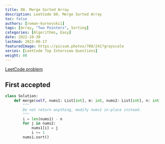 ```yaml
---
title: 88. Merge Sorted Array
description: LeetCode 88. Merge Sorted Array
toc: false
authors: [roman-kurnovskii]
tags: [Array, "Two Pointers", Sorting]
categories: [Algorithms, Easy]
date: 2022-10-30
lastmod: 2023-06-17
featuredImage: https://picsum.photos/700/241?grayscale
series: [LeetCode Top Interview Questions]
weight: 88
---
```


[LeetCode problem](https://leetcode.com/problems/merge-sorted-array/)

## First accepted

```python
class Solution:
    def merge(self, nums1: List[int], m: int, nums2: List[int], n: int) -> None:
        """
        Do not return anything, modify nums1 in-place instead.
        """
        i = len(nums1) - n
        for j in nums2:
            nums1[i] = j
            i += 1
        nums1.sort()
```
